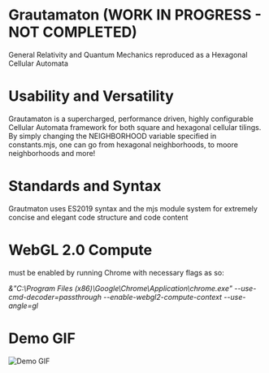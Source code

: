 # Grautamaton (WORK IN PROGRESS - NOT COMPLETED)
General Relativity and Quantum Mechanics reproduced as a Hexagonal Cellular Automata

# Usability and Versatility
Grautamaton is a supercharged, performance driven, highly configurable Cellular Automata framework for both square and hexagonal cellular tilings. By simply changing the NEIGHBORHOOD variable specified in constants.mjs, one can go from hexagonal neighborhoods, to moore neighborhoods and more!

# Standards and Syntax
Grautmaton uses ES2019 syntax and the mjs module system for extremely concise and elegant code structure and code content

# WebGL 2.0 Compute 
must be enabled by running Chrome with necessary flags as so:

*&"C:\Program Files (x86)\Google\Chrome\Application\chrome.exe" --use-cmd-decoder=passthrough --enable-webgl2-compute-context --use-angle=gl*

# Demo GIF
![Demo GIF](readme/anim.gif "Demo Gif")
